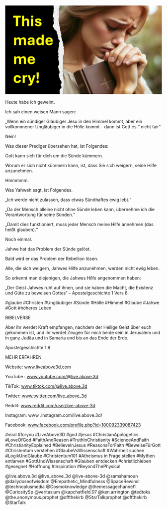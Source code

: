 ![Video cover image](../cover.jpg "cover photo")

Heute habe ich geweint.

Ich sah einen weisen Mann sagen:

„Wenn ein sündiger Gläubiger Jesu in den Himmel kommt, aber ein vollkommener Ungläubiger in die Hölle kommt – dann ist Gott es.“ nicht fair“

Nein!

Was dieser Prediger übersehen hat, ist Folgendes:

Gott kann sich für dich um die Sünde kümmern.

Worum er sich nicht kümmern kann, ist, dass Sie sich weigern, seine Hilfe anzunehmen.

Hmmmmm.

Was Yahweh sagt, ist Folgendes.

„Ich werde nicht zulassen, dass etwas Sündhaftes ewig lebt.“

„Da der Mensch alleine nicht ohne Sünde leben kann, übernehme ich die Verantwortung für seine Sünden.“

„Damit dies funktioniert, muss jeder Mensch meine Hilfe annehmen (das heißt glauben).“

Noch einmal.

Jahwe hat das Problem der Sünde gelöst.

Bald wird er das Problem der Rebellion lösen.

Alle, die sich weigern, Jahwes Hilfe anzunehmen, werden nicht ewig leben.

So erkennt man diejenigen, die Jahwes Hilfe angenommen haben:

„Der Geist Jahwes ruht auf ihnen, und sie haben die Macht, die Existenz und Güte zu beweisen Gottes“ – Apostelgeschichte 1 Vers 8.

#glaube #Christen #Ungläubiger #Sünde #Hölle #Himmel #Glaube #Jahwe #Gott #höheres Leben

BIBELVERSE

Aber ihr werdet Kraft empfangen, nachdem der Heilige Geist über euch gekommen ist, und ihr werdet Zeugen für mich beide sein in Jerusalem und in ganz Judäa und in Samaria und bis an das Ende der Erde.

Apostelgeschichte 1:8

MEHR ERFAHREN

Website: www.liveabove3d.com

YouTube : www.youtube.com/@live.above.3d

TikTok: www.tiktok.com/@live.above.3d

Twitter: www.twitter.com/live_above_3d

Reddit: www.reddit.com/user/live-above-3d

Instagram: www .instagram.com/live.above.3d/

Facebook: www.facebook.com/profile.php?id=100092339087423

#viral #foryou #LiveAbove3D #god #jesus #ChristianApologetics #LoveOfGod #FaithAndReason #TruthInChristianity #ScienceAndFaith #ChristianityExplained #BelieveInJesus #ReasonsForFaith #BeweiseFürGott #Christentum verstehen #GlaubeVsWissenschaft #Wahrheit suchen #LogikUndGlaube #Christentum101 #Atheismus in Frage stellen #Mythen entlarven #GottUndWissenschaft #Glauben entdecken #christlichleben #gesegnet #Hoffnung #Inspiration #BeyondThePhysical

@live.above.3d @live_above_3d @live-above-3d @samshamoun @dailydoseofwisdom @Empathetic_Mindfulness @SpaceRewind @technoplusmedia @Cosmoknowledge @themessagechannel1 @CuriositySp @veritasium @kapchatfield.07 @ken.arrington @tedtoks @the.anonymous.prophet @offthekirb @StarTalkprophet @offthekirb @StarTalk